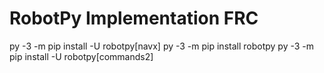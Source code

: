 # RobotPy Implementation FRC
 
py -3 -m pip install -U robotpy[navx]
py -3 -m pip install robotpy
py -3 -m pip install -U robotpy[commands2]
